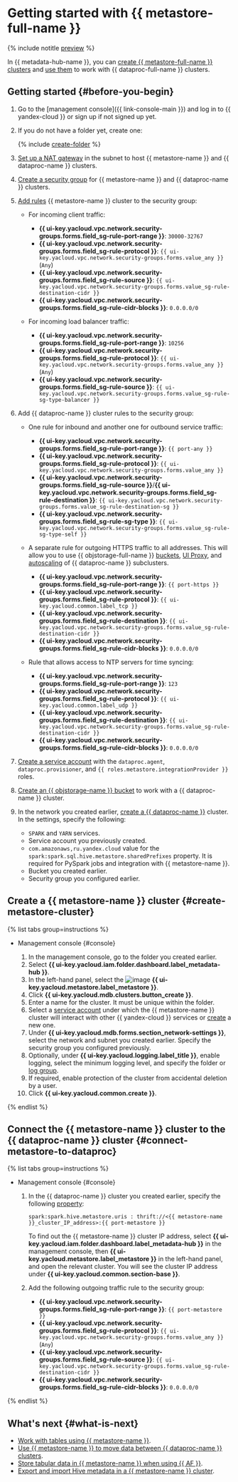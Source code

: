 # Getting started with {{ metastore-full-name }}

{% include notitle [preview](../../_includes/note-preview.md) %}

In {{ metadata-hub-name }}, you can [create {{ metastore-full-name }} clusters](#create-metastore-cluster) and [use them](#connect-metastore-to-dataproc) to work with {{ dataproc-full-name }} clusters.

## Getting started {#before-you-begin}

1. Go to the [management console]({{ link-console-main }}) and log in to {{ yandex-cloud }} or sign up if not signed up yet.

1. If you do not have a folder yet, create one:

   {% include [create-folder](../../_includes/create-folder.md) %}

1. [Set up a NAT gateway](../../vpc/operations/create-nat-gateway.md) in the subnet to host {{ metastore-name }} and {{ dataproc-name }} clusters.

1. [Create a security group](../../vpc/operations/security-group-create.md) for {{ metastore-name }} and {{ dataproc-name }} clusters.

1. [Add rules](../../vpc/operations/security-group-add-rule.md) {{ metastore-name }} cluster to the security group:

   * For incoming client traffic:

       * **{{ ui-key.yacloud.vpc.network.security-groups.forms.field_sg-rule-port-range }}**: `30000-32767`
       * **{{ ui-key.yacloud.vpc.network.security-groups.forms.field_sg-rule-protocol }}**: `{{ ui-key.yacloud.vpc.network.security-groups.forms.value_any }}` (`Any`)
       * **{{ ui-key.yacloud.vpc.network.security-groups.forms.field_sg-rule-source }}**: `{{ ui-key.yacloud.vpc.network.security-groups.forms.value_sg-rule-destination-cidr }}`
       * **{{ ui-key.yacloud.vpc.network.security-groups.forms.field_sg-rule-cidr-blocks }}**: `0.0.0.0/0`

   * For incoming load balancer traffic:

       * **{{ ui-key.yacloud.vpc.network.security-groups.forms.field_sg-rule-port-range }}**: `10256`
       * **{{ ui-key.yacloud.vpc.network.security-groups.forms.field_sg-rule-protocol }}**: `{{ ui-key.yacloud.vpc.network.security-groups.forms.value_any }}` (`Any`)
       * **{{ ui-key.yacloud.vpc.network.security-groups.forms.field_sg-rule-source }}**: `{{ ui-key.yacloud.vpc.network.security-groups.forms.value_sg-rule-sg-type-balancer }}`

1. Add {{ dataproc-name }} cluster rules to the security group:

   * One rule for inbound and another one for outbound service traffic:

       * **{{ ui-key.yacloud.vpc.network.security-groups.forms.field_sg-rule-port-range }}**: `{{ port-any }}`
       * **{{ ui-key.yacloud.vpc.network.security-groups.forms.field_sg-rule-protocol }}**: `{{ ui-key.yacloud.vpc.network.security-groups.forms.value_any }}`
       * **{{ ui-key.yacloud.vpc.network.security-groups.forms.field_sg-rule-source }}**/**{{ ui-key.yacloud.vpc.network.security-groups.forms.field_sg-rule-destination }}**: `{{ ui-key.yacloud.vpc.network.security-groups.forms.value_sg-rule-destination-sg }}`
       * **{{ ui-key.yacloud.vpc.network.security-groups.forms.field_sg-rule-sg-type }}**: `{{ ui-key.yacloud.vpc.network.security-groups.forms.value_sg-rule-sg-type-self }}`

   * A separate rule for outgoing HTTPS traffic to all addresses. This will allow you to use {{ objstorage-full-name }} [buckets](../../storage/concepts/bucket.md), [UI Proxy](../../data-proc/concepts/interfaces.md), and [autoscaling](../../data-proc/concepts/autoscaling.md) of {{ dataproc-name }} subclusters.

       * **{{ ui-key.yacloud.vpc.network.security-groups.forms.field_sg-rule-port-range }}**: `{{ port-https }}`
       * **{{ ui-key.yacloud.vpc.network.security-groups.forms.field_sg-rule-protocol }}**: `{{ ui-key.yacloud.common.label_tcp }}`
       * **{{ ui-key.yacloud.vpc.network.security-groups.forms.field_sg-rule-destination }}**: `{{ ui-key.yacloud.vpc.network.security-groups.forms.value_sg-rule-destination-cidr }}`
       * **{{ ui-key.yacloud.vpc.network.security-groups.forms.field_sg-rule-cidr-blocks }}**: `0.0.0.0/0`

   * Rule that allows access to NTP servers for time syncing:

       * **{{ ui-key.yacloud.vpc.network.security-groups.forms.field_sg-rule-port-range }}**: `123`
       * **{{ ui-key.yacloud.vpc.network.security-groups.forms.field_sg-rule-protocol }}**: `{{ ui-key.yacloud.common.label_udp }}`
       * **{{ ui-key.yacloud.vpc.network.security-groups.forms.field_sg-rule-destination }}**: `{{ ui-key.yacloud.vpc.network.security-groups.forms.value_sg-rule-destination-cidr }}`
       * **{{ ui-key.yacloud.vpc.network.security-groups.forms.field_sg-rule-cidr-blocks }}**: `0.0.0.0/0`

1. [Create a service account](../../iam/operations/sa/create.md#create-sa) with the `dataproc.agent`, `dataproc.provisioner`, and `{{ roles.metastore.integrationProvider }}` roles.

1. [Create an {{ objstorage-name }} bucket](../../storage/operations/buckets/create.md) to work with a {{ dataproc-name }} cluster.

1. In the network you created earlier, [create a {{ dataproc-name }}](../../data-proc/operations/cluster-create.md#create-cluster) cluster. In the settings, specify the following:

   * `SPARK` and `YARN` services.
   * Service account you previously created.
   * `com.amazonaws,ru.yandex.cloud` value for the `spark:spark.sql.hive.metastore.sharedPrefixes` property. It is required for PySpark jobs and integration with {{ metastore-name }}.
   * Bucket you created earlier.
   * Security group you configured earlier.

## Create a {{ metastore-name }} cluster {#create-metastore-cluster}

{% list tabs group=instructions %}

- Management console {#console}

    1. In the management console, go to the folder you created earlier.
    1. Select **{{ ui-key.yacloud.iam.folder.dashboard.label_metadata-hub }}**.
    1. In the left-hand panel, select the ![image](../../_assets/console-icons/database.svg) **{{ ui-key.yacloud.metastore.label_metastore }}**.
    1. Click **{{ ui-key.yacloud.mdb.clusters.button_create }}**.
    1. Enter a name for the cluster. It must be unique within the folder.
    1. Select a [service account](../../iam/concepts/users/service-accounts.md) under which the {{ metastore-name }} cluster will interact with other {{ yandex-cloud }} services or [create](../../iam/operations/sa/create.md) a new one.
    1. Under **{{ ui-key.yacloud.mdb.forms.section_network-settings }}**, select the network and subnet you created earlier. Specify the security group you configured previously.
    1. Optionally, under **{{ ui-key.yacloud.logging.label_title }}**, enable logging, select the minimum logging level, and specify the folder or [log group](../../logging/concepts/log-group.md).
    1. If required, enable protection of the cluster from accidental deletion by a user.
    1. Click **{{ ui-key.yacloud.common.create }}**.

{% endlist %}

## Connect the {{ metastore-name }} cluster to the {{ dataproc-name }} cluster {#connect-metastore-to-dataproc}

{% list tabs group=instructions %}

- Management console {#console}

    1. In the {{ dataproc-name }} cluster you created earlier, specify the following [property](../../data-proc/concepts/settings-list.md):

        ```text
        spark:spark.hive.metastore.uris : thrift://<{{ metastore-name }}_cluster_IP_address>:{{ port-metastore }}
        ```

        To find out the {{ metastore-name }} cluster IP address, select **{{ ui-key.yacloud.iam.folder.dashboard.label_metadata-hub }}** in the management console, then **{{ ui-key.yacloud.metastore.label_metastore }}** in the left-hand panel, and open the relevant cluster. You will see the cluster IP address under **{{ ui-key.yacloud.common.section-base }}**.

    1. Add the following outgoing traffic rule to the security group:

        * **{{ ui-key.yacloud.vpc.network.security-groups.forms.field_sg-rule-port-range }}**: `{{ port-metastore }}`
        * **{{ ui-key.yacloud.vpc.network.security-groups.forms.field_sg-rule-protocol }}**: `{{ ui-key.yacloud.vpc.network.security-groups.forms.value_any }}` (`Any`)
        * **{{ ui-key.yacloud.vpc.network.security-groups.forms.field_sg-rule-source }}**: `{{ ui-key.yacloud.vpc.network.security-groups.forms.value_sg-rule-destination-cidr }}`
        * **{{ ui-key.yacloud.vpc.network.security-groups.forms.field_sg-rule-cidr-blocks }}**: `0.0.0.0/0`

{% endlist %}

## What's next {#what-is-next}

* [Work with tables using {{ metastore-name }}](../tutorials/sharing-tables.md).
* [Use {{ metastore-name }} to move data between {{ dataproc-name }} clusters](../tutorials/metastore-import.md).
* [Store tabular data in {{ metastore-name }} when using {{ AF }}](../../data-proc/tutorials/airflow-automation.md).
* [Export and import Hive metadata in a {{ metastore-name }} cluster](../operations/metastore/export-and-import.md).
